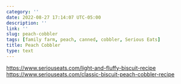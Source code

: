 ```yaml
---
category: ''
date: 2022-08-27 17:14:07 UTC-05:00
description: ''
link: ''
slug: peach-cobbler
tags: [family farm, peach, canned, cobbler, Serious Eats]
title: Peach Cobbler
type: text
---
```

https://www.seriouseats.com/light-and-fluffy-biscuit-recipe
https://www.seriouseats.com/classic-biscuit-peach-cobbler-recipe